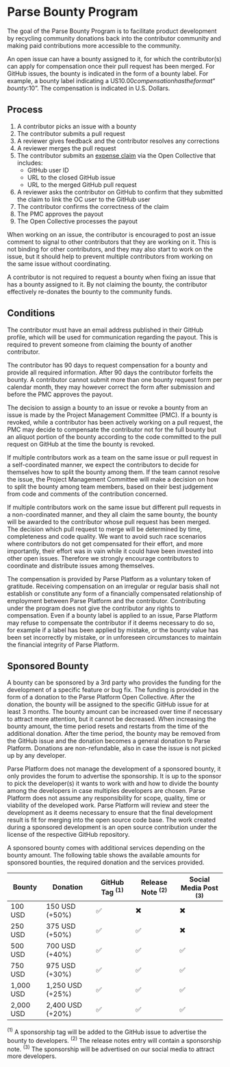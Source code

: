 # Parse Bounty Program

The goal of the Parse Bounty Program is to facilitate product development by recycling community donations back into the contributor community and making paid contributions more accessible to the community.

An open issue can have a bounty assigned to it, for which the contributor(s) can apply for compensation once their pull request has been merged. For GitHub issues, the bounty is indicated in the form of a bounty label. For example, a bounty label indicating a US$10.00 compensation has the format “bounty:$10”. The compensation is indicated in U.S. Dollars.

## Process

1. A contributor picks an issue with a bounty
2. The contributor submits a pull request
3. A reviewer gives feedback and the contributor resolves any corrections
4. A reviewer merges the pull request
5. The contributor submits an [expense claim](https://opencollective.com/parse-server/expenses/new) via the Open Collective that includes:
   - GitHub user ID
   - URL to the closed GitHub issue
   - URL to the merged GitHub pull request
6. A reviewer asks the contributor on GitHub to confirm that they submitted the claim to link the OC user to the GitHub user
7. The contributor confirms the correctness of the claim
8. The PMC approves the payout
9. The Open Collective processes the payout

When working on an issue, the contributor is encouraged to post an issue comment to signal to other contributors that they are working on it. This is not binding for other contributors, and they may also start to work on the issue, but it should help to prevent multiple contributors from working on the same issue without coordinating.

A contributor is not required to request a bounty when fixing an issue that has a bounty assigned to it. By not claiming the bounty, the contributor effectively re-donates the bounty to the community funds.

## Conditions

The contributor must have an email address published in their GitHub profile, which will be used for communication regarding the payout. This is required to prevent someone from claiming the bounty of another contributor.

The contributor has 90 days to request compensation for a bounty and provide all required information. After 90 days the contributor forfeits the bounty. A contributor cannot submit more than one bounty request form per calendar month, they may however correct the form after submission and before the PMC approves the payout.

The decision to assign a bounty to an issue or revoke a bounty from an issue is made by the Project Management Committee (PMC). If a bounty is revoked, while a contributor has been actively working on a pull request, the PMC may decide to compensate the contributor not for the full bounty but an aliquot portion of the bounty according to the code committed to the pull request on GitHub at the time the bounty is revoked.

If multiple contributors work as a team on the same issue or pull request in a self-coordinated manner, we expect the contributors to decide for themselves how to split the bounty among them. If the team cannot resolve the issue, the Project Management Committee will make a decision on how to split the bounty among team members, based on their best judgement from code and comments of the contribution concerned.

If multiple contributors work on the same issue but different pull requests in a non-coordinated manner, and they all claim the same bounty, the bounty will be awarded to the contributor whose pull request has been merged. The decision which pull request to merge will be determined by time, completeness and code quality. We want to avoid such race scenarios where contributors do not get compensated for their effort, and more importantly, their effort was in vain while it could have been invested into other open issues. Therefore we strongly encourage contributors to coordinate and distribute issues among themselves.

The compensation is provided by Parse Platform as a voluntary token of gratitude. Receiving compensation on an irregular or regular basis shall not establish or constitute any form of a financially compensated relationship of employment between Parse Platform and the contributor. Contributing under the program does not give the contributor any rights to compensation. Even if a bounty label is applied to an issue, Parse Platform may refuse to compensate the contributor if it deems necessary to do so, for example if a label has been applied by mistake, or the bounty value has been set incorrectly by mistake, or in unforeseen circumstances to maintain the financial integrity of Parse Platform.

## Sponsored Bounty

A bounty can be sponsored by a 3rd party who provides the funding for the development of a specific feature or bug fix. The funding is provided in the form of a donation to the Parse Platform Open Collective. After the donation, the bounty will be assigned to the specific GitHub issue for at least 3 months. The bounty amount can be increased over time if necessary to attract more attention, but it cannot be decreased. When increasing the bounty amount, the time period resets and restarts from the time of the additional donation. After the time period, the bounty may be removed from the GitHub issue and the donation becomes a general donation to Parse Platform. Donations are non-refundable, also in case the issue is not picked up by any developer.

Parse Platform does not manage the development of a sponsored bounty, it only provides the forum to advertise the sponsorship. It is up to the sponsor to pick the developer(s) it wants to work with and how to divide the bounty among the developers in case multiples developers are chosen. Parse Platform does not assume any responsibility for scope, quality, time or viability of the developed work. Parse Platform will review and steer the development as it deems necessary to ensure that the final development result is fit for merging into the open source code base. The work created during a sponsored development is an open source contribution under the license of the respective GitHub repository.

A sponsored bounty comes with additional services depending on the bounty amount. The following table shows the available amounts for sponsored bounties, the required donation and the services provided.

| Bounty    | Donation         | GitHub Tag <sup>(1)</sup> | Release Note <sup>(2)</sup> | Social Media Post <sup>(3)</sup> |
|-----------|------------------|---------------------------|-----------------------------|----------------------------------|
| 100 USD   | 150 USD (+50%)   | ✅                         | ✖️                           | ✖️                               |
| 250 USD   | 375 USD (+50%)   | ✅                         | ✅                           | ✖️                               |
| 500 USD   | 700 USD (+40%)   | ✅                         | ✅                           | ✅                                |
| 750 USD   | 975 USD (+30%)   | ✅                         | ✅                           | ✅                                |
| 1,000 USD | 1,250 USD (+25%) | ✅                         | ✅                           | ✅                                |
| 2,000 USD | 2,400 USD (+20%) | ✅                         | ✅                           | ✅                                |

<sup>(1)</sup> A sponsorship tag will be added to the GitHub issue to advertise the bounty to developers. <sup>(2)</sup> The release notes entry will contain a sponsorship note. <sup>(3)</sup> The sponsorship will be advertised on our social media to attract more developers.
